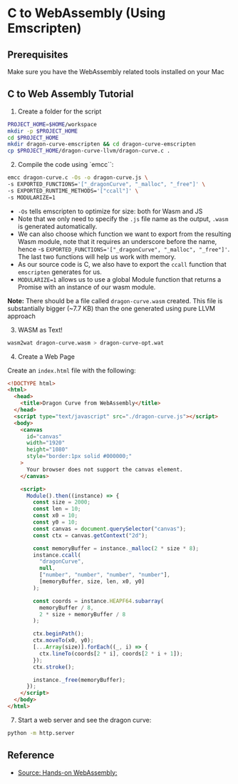 # C to WebAssembly (Using Emscripten)

## Prerequisites

Make sure you have the WebAssembly related tools installed on your Mac

## C to Web Assembly Tutorial

1. Create a folder for the script

```bash
PROJECT_HOME=$HOME/workspace
mkdir -p $PROJECT_HOME
cd $PROJECT_HOME
mkdir dragon-curve-emscripten && cd dragon-curve-emscripten
cp $PROJECT_HOME/dragon-curve-llvm/dragon-curve.c .
```

2. Compile the code using `emcc``:

```bash
emcc dragon-curve.c -Os -o dragon-curve.js \
-s EXPORTED_FUNCTIONS='["_dragonCurve", "_malloc", "_free"]' \
-s EXPORTED_RUNTIME_METHODS='["ccall"]' \
-s MODULARIZE=1
```

- `-Os` tells emscripten to optimize for size: both for Wasm and JS
- Note that we only need to specify the `.js` file name as the output, `.wasm` is generated automatically.
- We can also choose which function we want to export from the resulting Wasm module, note that it requires an underscore before the name, hence -s `EXPORTED_FUNCTIONS='["_dragonCurve", "_malloc", "_free"]'`. The last two functions will help us work with memory.
- As our source code is C, we also have to export the `ccall` function that `emscripten` generates for us.
- `MODULARIZE=1` allows us to use a global Module function that returns a Promise with an instance of our wasm module.

**Note:**
There should be a file called `dragon-curve.wasm` created. This file is substantially bigger (~7.7 KB) than the one generated using pure LLVM approach

3. WASM as Text!

```bash
wasm2wat dragon-curve.wasm > dragon-curve-opt.wat
```

4. Create a Web Page

Create an `index.html` file with the following:

```html
<!DOCTYPE html>
<html>
  <head>
    <title>Dragon Curve from WebAssembly</title>
  </head>
  <script type="text/javascript" src="./dragon-curve.js"></script>
  <body>
    <canvas
      id="canvas"
      width="1920"
      height="1080"
      style="border:1px solid #000000;"
    >
      Your browser does not support the canvas element.
    </canvas>

    <script>
      Module().then((instance) => {
        const size = 2000;
        const len = 10;
        const x0 = 10;
        const y0 = 10;
        const canvas = document.querySelector("canvas");
        const ctx = canvas.getContext("2d");

        const memoryBuffer = instance._malloc(2 * size * 8);
        instance.ccall(
          "dragonCurve",
          null,
          ["number", "number", "number", "number"],
          [memoryBuffer, size, len, x0, y0]
        );

        const coords = instance.HEAPF64.subarray(
          memoryBuffer / 8,
          2 * size + memoryBuffer / 8
        );

        ctx.beginPath();
        ctx.moveTo(x0, y0);
        [...Array(size)].forEach((_, i) => {
          ctx.lineTo(coords[2 * i], coords[2 * i + 1]);
        });
        ctx.stroke();

        instance._free(memoryBuffer);
      });
    </script>
  </body>
</html>
```

7. Start a web server and see the dragon curve:

```bash
python -m http.server
```

## Reference

- [Source: Hands-on WebAssembly:](https://evilmartians.com/chronicles/hands-on-webassembly-try-the-basics)
